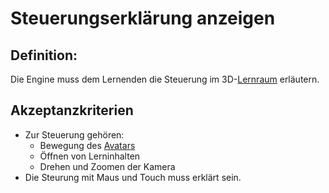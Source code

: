 # Steuerungserklärung anzeigen


## Definition:

Die Engine muss dem Lernenden die Steuerung im 3D-[Lernraum](Lernraum-GE.md) erläutern.


## Akzeptanzkriterien

- Zur Steuerung gehören:
  - Bewegung des [Avatars](Avatar-GE.md)
  - Öffnen von Lerninhalten
  - Drehen und Zoomen der Kamera
- Die Steurung mit Maus und Touch muss erklärt sein.

